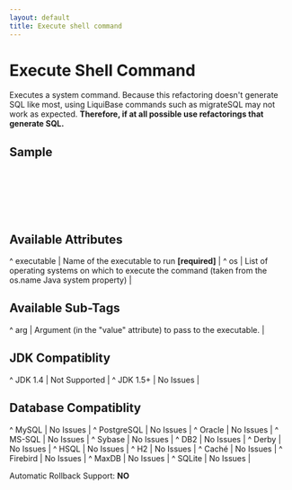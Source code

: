 ```yaml
---
layout: default
title: Execute shell command
---
```


# Execute Shell Command #

Executes a system command. Because this refactoring doesn't generate SQL like most, using LiquiBase commands such as migrateSQL may not work as expected. **Therefore, if at all possible use refactorings that generate SQL.**


## Sample ##

<code xml>
<executeCommand executable="mysqldump" os="Windows XP">
    <arg value="--add-drop-database"/>
    <arg value="--compress"/>
    <arg value="dbName"/>
</executeCommand>
</code>

## Available Attributes ##

^ executable  | Name of the executable to run **[required]**  | 
^ os  | List of operating systems on which to execute the command (taken from the os.name Java system property)  |  

## Available Sub-Tags ##

^ arg  | Argument (in the "value" attribute) to pass to the executable.  | 

## JDK Compatiblity ##

^ JDK 1.4  | Not Supported  | 
^ JDK 1.5+  | No Issues  | 


## Database Compatiblity ##

^ MySQL  | No Issues  | 
^ PostgreSQL  | No Issues  | 
^ Oracle  | No Issues  | 
^ MS-SQL  | No Issues  | 
^ Sybase  | No Issues  | 
^ DB2  | No Issues  | 
^ Derby  | No Issues  | 
^ HSQL  | No Issues  | 
^ H2  | No Issues  | 
^ Caché  | No Issues  | 
^ Firebird  | No Issues  | 
^ MaxDB  | No Issues  | 
^ SQLite  | No Issues  | 

Automatic Rollback Support: **NO**